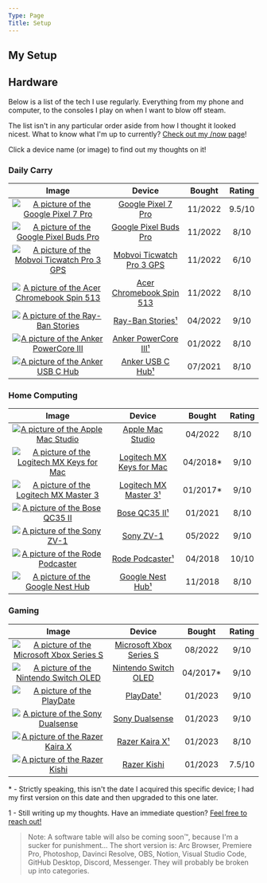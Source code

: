 ```yaml
---
Type: Page
Title: Setup
---
```


## My Setup

## Hardware

Below is a list of the tech I use regularly. Everything from my phone and computer, to the consoles I play on when I want to blow off steam.

The list isn't in any particular order aside from how I thought it looked nicest. What to know what I'm up to currently? [Check out my /now page](https://snpy.tech/now)!

Click a device name (or image) to find out my thoughts on it!

### Daily Carry
<div class="table-wrapper">

|                                                                                                                                  Image                                                                                                                                  |                             Device                             |  Bought  | Rating |
|:------------------------------------------------------------------------------------------------------------------------------------------------------------------------------------------------------------------------------------------------------------------------:|:-------------------------------------------------------------:|:--------:|:------:|
|        <a href="/setup/google-pixel-7-pro"><div class="img-container-square"> <img alt="A picture of the Google Pixel 7 Pro" src="https://raw.githubusercontent.com/george-probably/chachanidze.com/main/Images/setup/google-pixel-7-pro.webp"></div></a>                | [Google Pixel 7 Pro](/setup/google-pixel-7-pro)               | 11/2022  | 9.5/10 |
|     <a href="/setup/google-pixel-buds-pro"><div class="img-container-square"> <img alt="A picture of the Google Pixel Buds Pro" src="https://raw.githubusercontent.com/george-probably/chachanidze.com/main/Images/setup/google-pixel-buds-pro.webp"></div></a>          | [Google Pixel Buds Pro](/setup/google-pixel-buds-pro)         | 11/2022  |  8/10  |
| <a href="/setup/mobvoi-ticwatch-pro-3-gps"><div class="img-container-square"> <img alt="A picture of the Mobvoi Ticwatch Pro 3 GPS" src="https://raw.githubusercontent.com/george-probably/chachanidze.com/main/Images/setup/mobvoi-ticwatch-pro-3-gps.webp"></div></a>  | [Mobvoi Ticwatch Pro 3 GPS](/setup/mobvoi-ticwatch-pro-3-gps) | 11/2022  |  6/10  |
|  <a href="/setup/acer-chromebook-spin-513"><div class="img-container-square"> <img alt="A picture of the Acer Chromebook Spin 513" src="https://raw.githubusercontent.com/george-probably/chachanidze.com/main/Images/setup/acer-chromebook-spin-514.webp"></div></a>    | [Acer Chromebook Spin 513](/setup/acer-chromebook-spin-513)   | 11/2022  |  8/10  |
|           <a href="/setup/ray-ban-stories"><div class="img-container-square"> <img alt="A picture of the Ray-Ban Stories" src="https://raw.githubusercontent.com/george-probably/chachanidze.com/main/Images/setup/ray-ban-stories.webp"></div></a>                      |  [Ray-Ban Stories¹](/setup/ray-ban-stories)                   | 04/2022  |  9/10  |
|       <a href="/setup/anker-powercore-iii"><div class="img-container-square"> <img alt="A picture of the Anker PowerCore III" src="https://raw.githubusercontent.com/george-probably/chachanidze.com/main/Images/setup/anker-powercore-iii.webp"></div></a>              | [Anker PowerCore III¹](/setup/anker-powercore-iii)            | 01/2022  |  8/10  |
|           <a href="/setup/anker-usb-c-hub"><div class="img-container-square"> <img alt="A picture of the Anker USB C Hub" src="https://raw.githubusercontent.com/george-probably/chachanidze.com/main/Images/setup/anker-usb-c-hub.webp"></div></a>                      | [Anker USB C Hub¹](/setup/anker-usb-c-hub)                    | 07/2021  |  8/10  |
</div>

### Home Computing
<div class="table-wrapper">

|                                                                                                                                  Image                                                                                                                                  |                             Device                             |  Bought  | Rating |
|:------------------------------------------------------------------------------------------------------------------------------------------------------------------------------------------------------------------------------------------------------------------------:|:-------------------------------------------------------------:|:--------:|:------:|
|          <a href="/setup/apple-mac-studio"><div class="img-container-square"> <img alt="A picture of the Apple Mac Studio" src="https://raw.githubusercontent.com/george-probably/chachanidze.com/main/Images/setup/apple-mac-studio.webp"></div></a>                    | [Apple Mac Studio](/setup/apple-mac-studio)                   | 04/2022  |  8/10  |
|  <a href="/setup/logitech-mx-keys-for-mac"><div class="img-container-square"> <img alt="A picture of the Logitech MX Keys for Mac" src="https://raw.githubusercontent.com/george-probably/chachanidze.com/main/Images/setup/logitech-mx-keys-for-mac.webp"></div></a>    | [Logitech MX Keys for Mac](/setup/logitech-mx-keys-for-mac)   | 04/2018* |  9/10  |
|      <a href="/setup/logitech-mx-master-3"><div class="img-container-square"> <img alt="A picture of the Logitech MX Master 3" src="https://raw.githubusercontent.com/george-probably/chachanidze.com/main/Images/setup/logitech-mx-master-3.webp"></div></a>            | [Logitech MX Master 3¹](/setup/logitech-mx-master-3)          | 01/2017* |  9/10  |
|              <a href="/setup/bose-qc35-ii"><div class="img-container-square"> <img alt="A picture of the Bose QC35 II" src="https://raw.githubusercontent.com/george-probably/chachanidze.com/main/Images/setup/bose-qc35-ii.webp"></div></a>                            | [Bose QC35 II¹](/setup/bose-qc35-ii)                          | 01/2021  |  8/10  |
|                 <a href="/setup/sony-zv-1"><div class="img-container-square"> <img alt="A picture of the Sony ZV-1" src="https://raw.githubusercontent.com/george-probably/chachanidze.com/main/Images/setup/sony-zv-1.webp"></div></a>                                  | [Sony ZV-1](/setup/sony-zv-1)                                 | 05/2022  |  9/10  |
|            <a href="/setup/rode-podcaster"><div class="img-container-square"> <img alt="A picture of the Rode Podcaster" src="https://raw.githubusercontent.com/george-probably/chachanidze.com/main/Images/setup/rode-podcaster.webp"></div></a>                        | [Rode Podcaster¹](/setup/rode-podcaster)                      | 04/2018  |  10/10 |
|           <a href="/setup/google-nest-hub"><div class="img-container-square"> <img alt="A picture of the Google Nest Hub" src="https://raw.githubusercontent.com/george-probably/chachanidze.com/main/Images/setup/google-nest-hub.webp"></div></a>                      | [Google Nest Hub¹](/setup/google-nest-hub)                    | 11/2018  |  8/10  |
</div>


### Gaming
<div class="table-wrapper">

|                                                                                                                                  Image                                                                                                                                  |                             Device                             |  Bought  | Rating |
|:-----------------------------------------------------------------------------------------------------------------------------------------------------------------------------------------------------------------------------------------------------------------------:|:--------------------------------------------------------------:|:--------:|:------:|
|    <a href="/setup/microsoft-xbox-series-s"><div class="img-container-square"> <img alt="A picture of the Microsoft Xbox Series S" src="https://raw.githubusercontent.com/george-probably/chachanidze.com/main/Images/setup/microsoft-xbox-series-s.webp"></div></a>    | [Microsoft Xbox Series S](/setup/microsoft-xbox-series-s)      | 08/2022  |  9/10  |
|      <a href="/setup/nintendo-switch-oled"><div class="img-container-square"> <img alt="A picture of the Nintendo Switch OLED" src="https://raw.githubusercontent.com/george-probably/chachanidze.com/main/Images/setup/nintendo-switch-oled.webp"></div></a>           | [Nintendo Switch OLED](/setup/nintendo-switch-oled)            | 04/2017* |  9/10  |
|                  <a href="/setup/playdate"><div class="img-container-square"> <img alt="A picture of the PlayDate" src="https://raw.githubusercontent.com/george-probably/chachanidze.com/main/Images/setup/playdate.webp"></div></a>                                   | [PlayDate¹](/setup/playdate)                                   | 01/2023  |  9/10  |
|            <a href="/setup/sony-dualsense"><div class="img-container-square"> <img alt="A picture of the Sony Dualsense" src="https://raw.githubusercontent.com/george-probably/chachanidze.com/main/Images/setup/sony-dualsense.webp"></div></a>                       | [Sony Dualsense](/setup/sony-dualsense)                        | 01/2023  |  9/10  |
|             <a href="/setup/razer-kaira-x"><div class="img-container-square"> <img alt="A picture of the Razer Kaira X" src="https://raw.githubusercontent.com/george-probably/chachanidze.com/main/Images/setup/razer-kaira-x.webp"></div></a>                         | [Razer Kaira X¹](/setup/razer-kaira-x)                         | 01/2023  |  8/10  |
|               <a href="/setup/razer-kishi"><div class="img-container-square"> <img alt="A picture of the Razer Kishi" src="https://raw.githubusercontent.com/george-probably/chachanidze.com/main/Images/setup/razer-kishi.webp"></div></a>                             | [Razer Kishi](/setup/razer-kishi)                              | 01/2023  | 7.5/10 |
</div>

\* \- Strictly speaking, this isn't the date I acquired this specific device; I had my first version on this date and then upgraded to this one later.
  
1 - Still writing up my thoughts. Have an immediate question? [Feel free to reach out!](https://george.chachanidze.com) 
<!--
## Software

Everyone knows that Software is only half of the story, so to that end, here's a look at the software I use for differnet parts of my life:

### Content Production
<div class="table-wrapper">

|                                                                                                                                  Image                                                                                                                                  |                             Device                             |Used From |Rating |
|:-----------------------------------------------------------------------------------------------------------------------------------------------------------------------------------------------------------------------------------------------------------------------:|:--------------------------------------------------------------:|:--------:|:------:|
|                <a href="/setup/adobe-premiere-pro"><div class="img-container-square"> <img alt="A picture of Adobe Premiere Pro" src="https://raw.githubusercontent.com/george-probably/chachanidze.com/main/Images/setup/adobe-premiere-pro"></div></a>                | [Adobe Premiere Pro](/setup/adobe-premiere-pro)                | 08/2022  |  7/10  |
|                    <a href="/setup/adobe-photoshop"><div class="img-container-square"> <img alt="A picture of Adobe Photoshop" src="https://raw.githubusercontent.com/george-probably/chachanidze.com/main/Images/setup/adobe-photoshop"></div></a>                     | [Adobe Photoshop](/setup/adobe-photoshop)                      | 08/2022  |  8/10  |
|    <a href="/setup/blackmagic-davinci-resolve"><div class="img-container-square"> <img alt="A picture of BlackMagic Davinci Resolve" src="https://raw.githubusercontent.com/george-probably/chachanidze.com/main/Images/setup/blackmagic-davinci-resolve"></div></a>    | [BlackMagic Davinci Resolve](/setup/blackmagic-davinci-resolve)| 08/2022  |  9/10  |
|         <a href="/setup/open-broadcast-software"><div class="img-container-square"> <img alt="A picture of Open Broadcast Software" src="https://raw.githubusercontent.com/george-probably/chachanidze.com/main/Images/setup/open-broadcast-software"></div></a>        | [Open Broadcast Software (OBS)](/setup/open-broadcast-software)| 08/2022  |  9/10  |
</div>
-->

>Note: A software table will also be coming soon™️, because I'm a sucker for punishment... The short version is: Arc Browser, Premiere Pro, Photoshop, Davinci Resolve, OBS, Notion, Visual Studio Code, GitHub Desktop, Discord, Messenger. They will probably be broken up into categories.